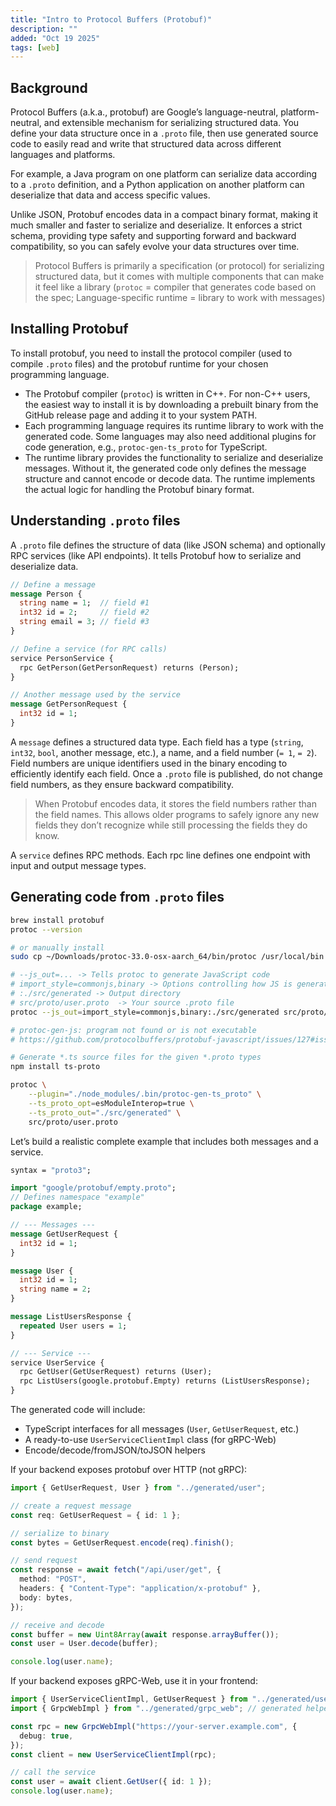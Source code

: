```yaml
---
title: "Intro to Protocol Buffers (Protobuf)"
description: ""
added: "Oct 19 2025"
tags: [web]
---
```


## Background
Protocol Buffers (a.k.a., protobuf) are Google’s language-neutral, platform-neutral, and extensible mechanism for serializing structured data. You define your data structure once in a `.proto` file, then use generated source code to easily read and write that structured data across different languages and platforms.

For example, a Java program on one platform can serialize data according to a `.proto` definition, and a Python application on another platform can deserialize that data and access specific values.

Unlike JSON, Protobuf encodes data in a compact binary format, making it much smaller and faster to serialize and deserialize. It enforces a strict schema, providing type safety and supporting forward and backward compatibility, so you can safely evolve your data structures over time.

> Protocol Buffers is primarily a specification (or protocol) for serializing structured data, but it comes with multiple components that can make it feel like a library (`protoc` = compiler that generates code based on the spec; Language-specific runtime = library to work with messages)

## Installing Protobuf
To install protobuf, you need to install the protocol compiler (used to compile `.proto` files) and the protobuf runtime for your chosen programming language.
- The Protobuf compiler (`protoc`) is written in C++. For non-C++ users, the easiest way to install it is by downloading a prebuilt binary from the GitHub release page and adding it to your system PATH.
- Each programming language requires its runtime library to work with the generated code. Some languages may also need additional plugins for code generation, e.g., `protoc-gen-ts_proto` for TypeScript.
- The runtime library provides the functionality to serialize and deserialize messages. Without it, the generated code only defines the message structure and cannot encode or decode data. The runtime implements the actual logic for handling the Protobuf binary format.

## Understanding `.proto` files
A `.proto` file defines the structure of data (like JSON schema) and optionally RPC services (like API endpoints). It tells Protobuf how to serialize and deserialize data.

```proto
// Define a message
message Person {
  string name = 1;  // field #1
  int32 id = 2;     // field #2
  string email = 3; // field #3
}

// Define a service (for RPC calls)
service PersonService {
  rpc GetPerson(GetPersonRequest) returns (Person);
}

// Another message used by the service
message GetPersonRequest {
  int32 id = 1;
}
```

A `message` defines a structured data type. Each field has a type (`string`, `int32`, `bool`, another message, etc.), a name, and a field number (`= 1`, `= 2`). Field numbers are unique identifiers used in the binary encoding to efficiently identify each field. Once a `.proto` file is published, do not change field numbers, as they ensure backward compatibility.

> When Protobuf encodes data, it stores the field numbers rather than the field names. This allows older programs to safely ignore any new fields they don’t recognize while still processing the fields they do know.

A `service` defines RPC methods. Each rpc line defines one endpoint with input and output message types.

## Generating code from `.proto` files

```sh
brew install protobuf
protoc --version

# or manually install
sudo cp ~/Downloads/protoc-33.0-osx-aarch_64/bin/protoc /usr/local/bin

# --js_out=... -> Tells protoc to generate JavaScript code
# import_style=commonjs,binary -> Options controlling how JS is generated
# :./src/generated -> Output directory
# src/proto/user.proto	-> Your source .proto file
protoc --js_out=import_style=commonjs,binary:./src/generated src/proto/user.proto

# protoc-gen-js: program not found or is not executable
# https://github.com/protocolbuffers/protobuf-javascript/issues/127#issuecomment-1204202844

# Generate *.ts source files for the given *.proto types
npm install ts-proto

protoc \
    --plugin="./node_modules/.bin/protoc-gen-ts_proto" \
    --ts_proto_opt=esModuleInterop=true \
    --ts_proto_out="./src/generated" \
    src/proto/user.proto
```

Let’s build a realistic complete example that includes both messages and a service.

```proto
syntax = "proto3";

import "google/protobuf/empty.proto";
// Defines namespace "example"
package example; 

// --- Messages ---
message GetUserRequest {
  int32 id = 1;
}

message User {
  int32 id = 1;
  string name = 2;
}

message ListUsersResponse {
  repeated User users = 1;
}

// --- Service ---
service UserService {
  rpc GetUser(GetUserRequest) returns (User);
  rpc ListUsers(google.protobuf.Empty) returns (ListUsersResponse);
}
```

The generated code will include:
- TypeScript interfaces for all messages (`User`, `GetUserRequest`, etc.)
- A ready-to-use `UserServiceClientImpl` class (for gRPC-Web)
- Encode/decode/fromJSON/toJSON helpers

If your backend exposes protobuf over HTTP (not gRPC):

```ts
import { GetUserRequest, User } from "../generated/user";

// create a request message
const req: GetUserRequest = { id: 1 };

// serialize to binary
const bytes = GetUserRequest.encode(req).finish();

// send request
const response = await fetch("/api/user/get", {
  method: "POST",
  headers: { "Content-Type": "application/x-protobuf" },
  body: bytes,
});

// receive and decode
const buffer = new Uint8Array(await response.arrayBuffer());
const user = User.decode(buffer);

console.log(user.name);
```

If your backend exposes gRPC-Web, use it in your frontend:

```ts
import { UserServiceClientImpl, GetUserRequest } from "../generated/user";
import { GrpcWebImpl } from "../generated/grpc_web"; // generated helper

const rpc = new GrpcWebImpl("https://your-server.example.com", {
  debug: true,
});
const client = new UserServiceClientImpl(rpc);

// call the service
const user = await client.GetUser({ id: 1 });
console.log(user.name);
```
